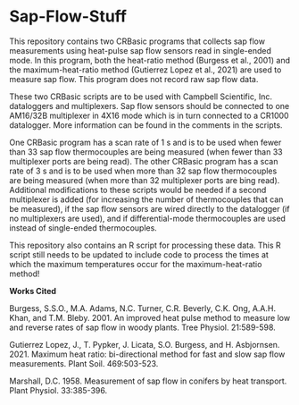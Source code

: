 # Sap-Flow-Stuff

This repository contains two CRBasic programs that collects sap flow measurements using heat-pulse sap flow sensors read in single-ended mode. In this program, both the heat-ratio method (Burgess et al., 2001) and the maximum-heat-ratio method (Gutierrez Lopez et al., 2021) are used to measure sap flow. This program does not record raw sap flow data.

These two CRBasic scripts are to be used with Campbell Scientific, Inc. dataloggers and multiplexers. Sap flow sensors should be connected to one AM16/32B multiplexer in 4X16 mode which is in turn connected to a CR1000 datalogger. More information can be found in the comments in the scripts.

One CRBasic program has a scan rate of 1 s and is to be used when fewer than 33 sap flow thermocouples are being measured (when fewer than 33 multiplexer ports are being read). The other CRBasic program has a scan rate of 3 s and is to be used when more than 32 sap flow thermocouples are being measured (when more than 32 multiplexer ports are bing read). Additional modifications to these scripts would be needed if a second multiplexer is added (for increasing the number of thermocouples that can be measured), if the sap flow sensors are wired directly to the datalogger (if no multiplexers are used), and if differential-mode thermocouples are used instead of single-ended thermocouples.

This repository also contains an R script for processing these data. This R script still needs to be updated to include code to process the times at which the maximum temperatures occur for the maximum-heat-ratio method!

<b>Works Cited</b>

Burgess, S.S.O., M.A. Adams, N.C. Turner, C.R. Beverly, C.K. Ong, A.A.H. Khan, and T.M. Bleby. 2001. An improved heat pulse method to measure low and reverse rates of sap flow in woody plants. Tree Physiol. 21:589-598.

Gutierrez Lopez, J., T. Pypker, J. Licata, S.O. Burgess, and H. Asbjornsen. 2021. Maximum heat ratio: bi-directional method for fast and slow sap flow measurements. Plant Soil. 469:503-523.

Marshall, D.C. 1958. Measurement of sap flow in conifers by heat transport. Plant Physiol. 33:385-396.
